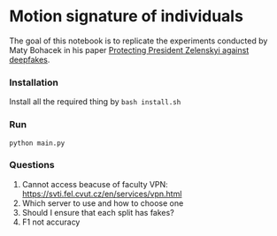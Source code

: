 # Motion signature of individuals

The goal of this notebook is to replicate the experiments conducted by Maty Bohacek in his paper [Protecting President Zelenskyi against deepfakes](https://arxiv.org/pdf/2206.12043).

### Installation
Install all the required thing by `bash install.sh`

### Run
`python main.py`

### Questions
1. Cannot access beacuse of faculty VPN: https://svti.fel.cvut.cz/en/services/vpn.html
2. Which server to use and how to choose one
3. Should I ensure that each split has fakes?
4. F1 not accuracy
